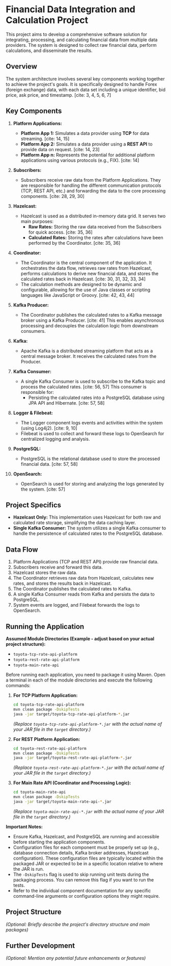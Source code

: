 # Financial Data Integration and Calculation Project

This project aims to develop a comprehensive software solution for integrating, processing, and calculating financial data from multiple data providers. The system is designed to collect raw financial data, perform calculations, and disseminate the results.

## Overview

The system architecture involves several key components working together to achieve the project's goals. It is specifically designed to handle Forex (foreign exchange) data, with each data set including a unique identifier, bid price, ask price, and timestamp. [cite: 3, 4, 5, 6, 7]

## Key Components

1.  **Platform Applications:**
    * **Platform App 1:** Simulates a data provider using **TCP** for data streaming. [cite: 14, 15]
    * **Platform App 2:** Simulates a data provider using a **REST API** to provide data on request. [cite: 14, 23]
    * **Platform App n:** Represents the potential for additional platform applications using various protocols (e.g., FIX). [cite: 14]

2.  **Subscribers:**
    * Subscribers receive raw data from the Platform Applications. They are responsible for handling the different communication protocols (TCP, REST API, etc.) and forwarding the data to the core processing components. [cite: 28, 29, 30]

3.  **Hazelcast:**
    * Hazelcast is used as a distributed in-memory data grid. It serves two main purposes:
        * **Raw Rates:** Storing the raw data received from the Subscribers for quick access. [cite: 35, 36]
        * **Calculated Rates:** Storing the rates after calculations have been performed by the Coordinator. [cite: 35, 36]

4.  **Coordinator:**
    * The Coordinator is the central component of the application. It orchestrates the data flow, retrieves raw rates from Hazelcast, performs calculations to derive new financial data, and stores the calculated rates back in Hazelcast. [cite: 30, 31, 32, 33, 34]
    * The calculation methods are designed to be dynamic and configurable, allowing for the use of Java classes or scripting languages like JavaScript or Groovy. [cite: 42, 43, 44]

5.  **Kafka Producer:**
    * The Coordinator publishes the calculated rates to a Kafka message broker using a Kafka Producer. [cite: 41] This enables asynchronous processing and decouples the calculation logic from downstream consumers.

6.  **Kafka:**
    * Apache Kafka is a distributed streaming platform that acts as a central message broker. It receives the calculated rates from the Producer.

7.  **Kafka Consumer:**
    * A single Kafka Consumer is used to subscribe to the Kafka topic and process the calculated rates. [cite: 56, 57] This consumer is responsible for:
        * Persisting the calculated rates into a PostgreSQL database using JPA API and Hibernate. [cite: 57, 58]

8.  **Logger & Filebeat:**
    * The Logger component logs events and activities within the system (using Log4j2). [cite: 9, 10]
    * Filebeat is used to collect and forward these logs to OpenSearch for centralized logging and analysis.

9.  **PostgreSQL:**
    * PostgreSQL is the relational database used to store the processed financial data. [cite: 57, 58]

10. **OpenSearch:**
    * OpenSearch is used for storing and analyzing the logs generated by the system. [cite: 57]

## Project Specifics

* **Hazelcast Only:** This implementation uses Hazelcast for both raw and calculated rate storage, simplifying the data caching layer.
* **Single Kafka Consumer:** The system utilizes a single Kafka consumer to handle the persistence of calculated rates to the PostgreSQL database.

## Data Flow

1.  Platform Applications (TCP and REST API) provide raw financial data.
2.  Subscribers receive and forward this data.
3.  Hazelcast stores the raw data.
4.  The Coordinator retrieves raw data from Hazelcast, calculates new rates, and stores the results back in Hazelcast.
5.  The Coordinator publishes the calculated rates to Kafka.
6.  A single Kafka Consumer reads from Kafka and persists the data to PostgreSQL.
7.  System events are logged, and Filebeat forwards the logs to OpenSearch.

## Running the Application

**Assumed Module Directories (Example - adjust based on your actual project structure):**

* `toyota-tcp-rate-api-platform`
* `toyota-rest-rate-api-platform`
* `toyota-main-rate-api`

Before running each application, you need to package it using Maven. Open a terminal in each of the module directories and execute the following commands:

1.  **For TCP Platform Application:**
    ```bash
    cd toyota-tcp-rate-api-platform
    mvn clean package -DskipTests
    java -jar target/toyota-tcp-rate-api-platform-*.jar
    ```
    *(Replace `toyota-tcp-rate-api-platform-*.jar` with the actual name of your JAR file in the `target` directory.)*

2.  **For REST Platform Application:**
    ```bash
    cd toyota-rest-rate-api-platform
    mvn clean package -DskipTests
    java -jar target/toyota-rest-rate-api-platform-*.jar
    ```
    *(Replace `toyota-rest-rate-api-platform-*.jar` with the actual name of your JAR file in the `target` directory.)*

3.  **For Main Rate API (Coordinator and Processing Logic):**
    ```bash
    cd toyota-main-rate-api
    mvn clean package -DskipTests
    java -jar target/toyota-main-rate-api-*.jar
    ```
    *(Replace `toyota-main-rate-api-*.jar` with the actual name of your JAR file in the `target` directory.)*

**Important Notes:**

* Ensure Kafka, Hazelcast, and PostgreSQL are running and accessible before starting the application components.
* Configuration files for each component must be properly set up (e.g., database connection details, Kafka broker addresses, Hazelcast configuration). These configuration files are typically located within the packaged JAR or expected to be in a specific location relative to where the JAR is run.
* The `-DskipTests` flag is used to skip running unit tests during the packaging process. You can remove this flag if you want to run the tests.
* Refer to the individual component documentation for any specific command-line arguments or configuration options they might require.

## Project Structure

*(Optional: Briefly describe the project's directory structure and main packages)*

## Further Development

*(Optional: Mention any potential future enhancements or features)*
